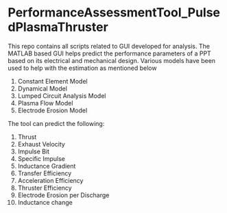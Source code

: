 # PerformanceAssessmentTool_PulsedPlasmaThruster
This repo contains all scripts related to GUI developed for analysis. The MATLAB based GUI helps predict the performance parameters of a PPT based on its electrical and mechanical design. Various models have been used to help with the estimation as mentioned below
1. Constant Element Model
2. Dynamical Model
3. Lumped Circuit Analysis Model
4. Plasma Flow Model
5. Electrode Erosion Model

The tool can predict the following:
1. Thrust
2. Exhaust Velocity
3. Impulse Bit
4. Specific Impulse
5. Inductance Gradient
6. Transfer Efficiency
7. Acceleration Efficiency 
8. Thruster Efficiency
9. Electrode Erosion per Discharge
10. Inductance change
